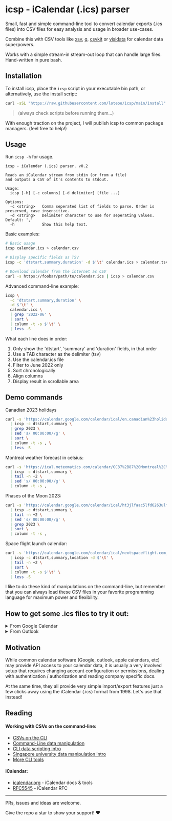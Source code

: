 # icsp - iCalendar (.ics) parser

Small, fast and simple command-line tool to convert calendar exports (.ics files) into CSV files for easy analysis and usage in broader use-cases.

Combine this with CSV tools like [xsv](https://github.com/BurntSushi/xsv), [q](https://github.com/harelba/q), [csvkit](https://github.com/wireservice/csvkit) or [visidata](https://github.com/saulpw/visidata) for calendar data superpowers.

Works with a simple stream-in stream-out loop that can handle large files. Hand-written in pure bash.

## Installation

To install icsp, place the `icsp` script in your executable bin path, or alternatively, use the install script:

```sh
curl -sSL "https://raw.githubusercontent.com/loteoo/icsp/main/install" | sh
```

> (always check scripts before running them...)

With enough traction on the project, I will publish icsp to common package managers. (feel free to help!)

## Usage

Run `icsp -h` for usage.

```
icsp - iCalendar (.ics) parser. v0.2

Reads an iCalendar stream from stdin (or from a file)
and outputs a CSV of it's contents to stdout.

Usage:
  icsp [-h] [-c columns] [-d delimiter] [file ...]

Options:
  -c <string>   Comma seperated list of fields to parse. Order is preserved, case insensitive.
  -d <string>   Delimiter character to use for seperating values. Default: ','
  -h            Show this help text.
```

Basic examples:

```sh
# Basic usage
icsp calendar.ics > calendar.csv

# Display specific fields as TSV
icsp -c 'dtstart,summary,duration' -d $'\t' calendar.ics > calendar.tsv

# Download calendar from the internet as CSV
curl -s https://foobar/path/to/calendar.ics | icsp > calendar.csv
```

Advanced command-line example:

```sh
icsp \
  -c 'dtstart,summary,duration' \
  -d $'\t' \
  calendar.ics \
  | grep '2022-06' \
  | sort \
  | column -t -s $'\t' \
  | less -S
```

What each line does in order:

1. Only show the 'dtstart', 'summary' and 'duration' fields, in that order
1. Use a TAB character as the delimiter (tsv)
1. Use the calendar.ics file
1. Filter to June 2022 only
1. Sort chronologically
1. Align columns
1. Display result in scrollable area

## Demo commands

Canadian 2023 holidays

```sh
curl -s 'https://calendar.google.com/calendar/ical/en.canadian%23holiday%40group.v.calendar.google.com/public/basic.ics' \
  | icsp -c dtstart,summary \
  | grep 2023 \
  | sed 's/ 00:00:00//g' \
  | sort \
  | column -t -s , \
  | less -S
```

Montreal weather forecast in celsius:

```sh
curl -s 'https://ical.meteomatics.com/calendar/GC37%2B87%20Montreal%2C%20QC%2C%20Canada/45.503279_-73.586855/en/meteomat.ics' \
  | icsp -c dtstart,summary \
  | tail -n +2 \
  | sed 's/ 00:00:00//g' \
  | column -t -s ,
```

Phases of the Moon 2023:

```sh
curl -s 'https://calendar.google.com/calendar/ical/ht3jlfaac5lfd6263ulfh4tql8%40group.calendar.google.com/public/basic.ics' \
  | icsp -c dtstart,summary \
  | tail -n +2 \
  | sed 's/ 00:00:00//g' \
  | grep 2023 \
  | sort \
  | column -t -s ,
```

Space flight launch calendar:

```sh
curl -s 'https://calendar.google.com/calendar/ical/nextspaceflight.com_l328q9n2alm03mdukb05504c44%40group.calendar.google.com/public/basic.ics' \
  | icsp -c dtstart,summary,location -d $'\t' \
  | tail -n +2 \
  | sort \
  | column -t -s $'\t' \
  | less -S
```

</details>

I like to do these kind of manipulations on the command-line, but remember that you can always load these CSV files in your favorite programming language for maximum power and flexibility.

## How to get some .ics files to try it out:

<details><summary>From Google Calendar</summary>

<img src="https://user-images.githubusercontent.com/14101189/227659925-cbc204bc-95e0-4bf6-be2e-686ed1fd815f.png" width="320" alt="Step 1" />

<img src="https://user-images.githubusercontent.com/14101189/227659927-93e7b7f7-0534-45f9-8e77-c0ef242dd567.png" width="720" alt="Step 2" />
</details>

<details><summary>From Outlook</summary>

<img src="https://user-images.githubusercontent.com/14101189/227634762-6229a640-654f-4b2a-8ab5-6acbf4ab7524.png" width="320" alt="Step 2" />

<img src="https://user-images.githubusercontent.com/14101189/227635163-3136bc60-656e-42e1-b0f9-87c67a6c85ac.png" width="720" alt="Step 2" />

<img src="https://user-images.githubusercontent.com/14101189/227633645-d9fa440e-5380-42c7-bf5d-72dc816f7021.png" width="280" alt="Step 3" />
</details>

## Motivation

While common calendar software (Google, outlook, apple calendars, etc) may provide API access to your calendar data, it is usually a very involved setup that requires changing account configuration or permissions, dealing with authentication / authorization and reading company specific docs.

At the same time, they all provide very simple import/export features just a few clicks away using the iCalendar (.ics) format from 1998. Let's use that instead!

## Reading

#### Working with CSVs on the command-line:

- [CSVs on the CLI](https://bconnelly.net/posts/working_with_csvs_on_the_command_line/)
- [Command-Line data manipulation](https://planspace.org/2013/05/21/command-line-data-manipulation/)
- [CLI data scripting intro](https://compphylo.github.io/Oslo2019/Scripting_CLI_Intro/Scripting_CLI_Intro.html)
- [Singapore university data manipulation intro](https://nusit.nus.edu.sg/technus/data-manipulation-and-more-with-the-command-line/)
- [More CLI tools](https://github.com/dbohdan/structured-text-tools)

#### iCalendar:

- [icalendar.org](https://icalendar.org/) - iCalendar docs & tools
- [RFC5545](https://datatracker.ietf.org/doc/html/rfc5545) - iCalendar RFC

---

PRs, issues and ideas are welcome.

Give the repo a star to show your support! ❤️
